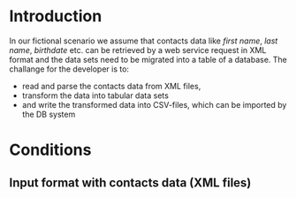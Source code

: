 # Introduction
In our fictional scenario we assume that contacts data like *first name*, *last name*, *birthdate* etc. can be retrieved by a web service request in XML format and the data sets need to be migrated into a table of a database. 
The challange for the developer is to:
* read and parse the contacts data from XML files, 
* transform the data into tabular data sets
* and write the transformed data into CSV-files, which can be imported by the DB system

# Conditions
## Input format with contacts data (XML files)

